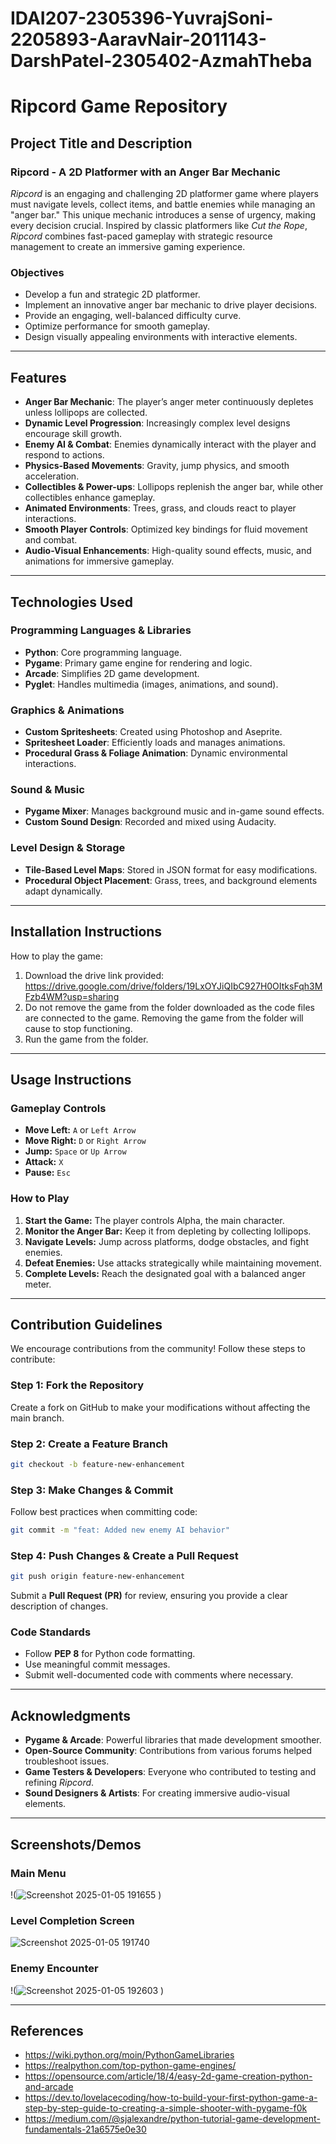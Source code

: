 # IDAI207-2305396-YuvrajSoni-2205893-AaravNair-2011143-DarshPatel-2305402-AzmahTheba

# **Ripcord Game Repository**

## **Project Title and Description**
### **Ripcord - A 2D Platformer with an Anger Bar Mechanic**

*Ripcord* is an engaging and challenging 2D platformer game where players must navigate levels, collect items, and battle enemies while managing an "anger bar." This unique mechanic introduces a sense of urgency, making every decision crucial. Inspired by classic platformers like *Cut the Rope*, *Ripcord* combines fast-paced gameplay with strategic resource management to create an immersive gaming experience.

### **Objectives**
- Develop a fun and strategic 2D platformer.
- Implement an innovative anger bar mechanic to drive player decisions.
- Provide an engaging, well-balanced difficulty curve.
- Optimize performance for smooth gameplay.
- Design visually appealing environments with interactive elements.

---

## **Features**
- **Anger Bar Mechanic**: The player’s anger meter continuously depletes unless lollipops are collected.
- **Dynamic Level Progression**: Increasingly complex level designs encourage skill growth.
- **Enemy AI & Combat**: Enemies dynamically interact with the player and respond to actions.
- **Physics-Based Movements**: Gravity, jump physics, and smooth acceleration.
- **Collectibles & Power-ups**: Lollipops replenish the anger bar, while other collectibles enhance gameplay.
- **Animated Environments**: Trees, grass, and clouds react to player interactions.
- **Smooth Player Controls**: Optimized key bindings for fluid movement and combat.
- **Audio-Visual Enhancements**: High-quality sound effects, music, and animations for immersive gameplay.

---

## **Technologies Used**

### **Programming Languages & Libraries**
- **Python**: Core programming language.
- **Pygame**: Primary game engine for rendering and logic.
- **Arcade**: Simplifies 2D game development.
- **Pyglet**: Handles multimedia (images, animations, and sound).

### **Graphics & Animations**
- **Custom Spritesheets**: Created using Photoshop and Aseprite.
- **Spritesheet Loader**: Efficiently loads and manages animations.
- **Procedural Grass & Foliage Animation**: Dynamic environmental interactions.

### **Sound & Music**
- **Pygame Mixer**: Manages background music and in-game sound effects.
- **Custom Sound Design**: Recorded and mixed using Audacity.

### **Level Design & Storage**
- **Tile-Based Level Maps**: Stored in JSON format for easy modifications.
- **Procedural Object Placement**: Grass, trees, and background elements adapt dynamically.

---

## **Installation Instructions**

How to play the game:


1) Download the drive link provided: https://drive.google.com/drive/folders/19LxOYJiQIbC927H0OItksFqh3MFzb4WM?usp=sharing
2) Do not remove the game from the folder downloaded as the code files are connected to the game. Removing the game from the folder will cause to stop functioning.
3) Run the game from the folder.



---

## **Usage Instructions**

### **Gameplay Controls**
- **Move Left:** `A` or `Left Arrow`
- **Move Right:** `D` or `Right Arrow`
- **Jump:** `Space` or `Up Arrow`
- **Attack:** `X`
- **Pause:** `Esc`

### **How to Play**
1. **Start the Game:** The player controls Alpha, the main character.
2. **Monitor the Anger Bar:** Keep it from depleting by collecting lollipops.
3. **Navigate Levels:** Jump across platforms, dodge obstacles, and fight enemies.
4. **Defeat Enemies:** Use attacks strategically while maintaining movement.
5. **Complete Levels:** Reach the designated goal with a balanced anger meter.

---

## **Contribution Guidelines**
We encourage contributions from the community! Follow these steps to contribute:

### **Step 1: Fork the Repository**
Create a fork on GitHub to make your modifications without affecting the main branch.

### **Step 2: Create a Feature Branch**
```sh
git checkout -b feature-new-enhancement
```

### **Step 3: Make Changes & Commit**
Follow best practices when committing code:
```sh
git commit -m "feat: Added new enemy AI behavior"
```

### **Step 4: Push Changes & Create a Pull Request**
```sh
git push origin feature-new-enhancement
```
Submit a **Pull Request (PR)** for review, ensuring you provide a clear description of changes.

### **Code Standards**
- Follow **PEP 8** for Python code formatting.
- Use meaningful commit messages.
- Submit well-documented code with comments where necessary.

---

## **Acknowledgments**
- **Pygame & Arcade**: Powerful libraries that made development smoother.
- **Open-Source Community**: Contributions from various forums helped troubleshoot issues.
- **Game Testers & Developers**: Everyone who contributed to testing and refining *Ripcord*.
- **Sound Designers & Artists**: For creating immersive audio-visual elements.

---

## **Screenshots/Demos**
### **Main Menu**
!(![Screenshot 2025-01-05 191655](https://github.com/user-attachments/assets/b6c92882-797a-47f7-9f69-e7048f89e673)
)

### **Level Completion Screen**
![Screenshot 2025-01-05 191740](https://github.com/user-attachments/assets/b8195d54-ed03-4e32-93bd-a6c703985fdf)


### **Enemy Encounter**
!(![Screenshot 2025-01-05 192603](https://github.com/user-attachments/assets/ae6e5763-3ab0-4e10-ac1e-67a99a8f6d0c)
)

---

## References
- https://wiki.python.org/moin/PythonGameLibraries
- https://realpython.com/top-python-game-engines/
- https://opensource.com/article/18/4/easy-2d-game-creation-python-and-arcade
- https://dev.to/lovelacecoding/how-to-build-your-first-python-game-a-step-by-step-guide-to-creating-a-simple-shooter-with-pygame-f0k
- https://medium.com/@sjalexandre/python-tutorial-game-development-fundamentals-21a6575e0e30





